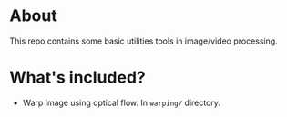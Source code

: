 # About
This repo contains some basic utilities tools in image/video processing.

# What's included?
- Warp image using optical flow. In `warping/` directory.

